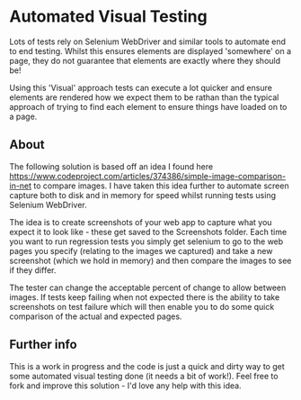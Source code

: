 # Automated Visual Testing

Lots of tests rely on Selenium WebDriver and similar tools to automate end to end testing. Whilst this ensures elements are displayed 'somewhere' on a page, they do not guarantee that elements are exactly where they should be! 

Using this 'Visual' approach tests can execute a lot quicker and ensure elements are rendered how we expect them to be rathan than the typical approach of trying to find each element to ensure things have loaded on to a page.

## About 
The following solution is based off an idea I found here https://www.codeproject.com/articles/374386/simple-image-comparison-in-net to compare images. I have taken this idea further to automate screen capture both to disk and in memory for speed whilst running tests using Selenium WebDriver.

The idea is to create screenshots of your web app to capture what you expect it to look like - these get saved to the Screenshots folder. Each time you want to run regression tests you simply get selenium to go to the web pages you specify (relating to the images we captured) and take a new screenshot (which we hold in memory) and then compare the images to see if they differ. 

The tester can change the acceptable percent of change to allow between images. If tests keep failing when not expected there is the ability to take screenshots on test failure which will then enable you to do some quick comparison of the actual and expected pages.

## Further info

This is a work in progress and the code is just a quick and dirty way to get some automated visual testing done (it needs a bit of work!). Feel free to fork and improve this solution - I'd love any help with this idea.
